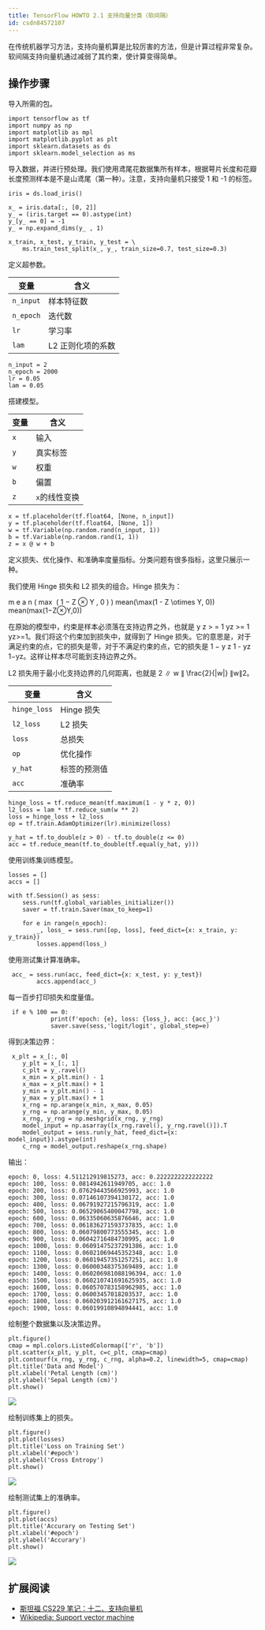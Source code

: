 ```yaml
---
title: TensorFlow HOWTO 2.1 支持向量分类（软间隔）
id: csdn84572107
---
```


在传统机器学习方法，支持向量机算是比较厉害的方法，但是计算过程非常复杂。软间隔支持向量机通过减弱了其约束，使计算变得简单。

## 操作步骤

导入所需的包。

```
import tensorflow as tf
import numpy as np
import matplotlib as mpl
import matplotlib.pyplot as plt
import sklearn.datasets as ds
import sklearn.model_selection as ms 
```

导入数据，并进行预处理。我们使用鸢尾花数据集所有样本，根据萼片长度和花瓣长度预测样本是不是山鸢尾（第一种）。注意，支持向量机只接受 1 和 -1 的标签。

```
iris = ds.load_iris()

x_ = iris.data[:, [0, 2]]
y_ = (iris.target == 0).astype(int)
y_[y_ == 0] = -1
y_ = np.expand_dims(y_ , 1)

x_train, x_test, y_train, y_test = \
    ms.train_test_split(x_, y_, train_size=0.7, test_size=0.3) 
```

定义超参数。

| 变量 | 含义 |
| --- | --- |
| `n_input` | 样本特征数 |
| `n_epoch` | 迭代数 |
| `lr` | 学习率 |
| `lam` | L2 正则化项的系数 |

```
n_input = 2
n_epoch = 2000
lr = 0.05
lam = 0.05 
```

搭建模型。

| 变量 | 含义 |
| --- | --- |
| `x` | 输入 |
| `y` | 真实标签 |
| `w` | 权重 |
| `b` | 偏置 |
| `z` | `x`的线性变换 |

```
x = tf.placeholder(tf.float64, [None, n_input])
y = tf.placeholder(tf.float64, [None, 1])
w = tf.Variable(np.random.rand(n_input, 1))
b = tf.Variable(np.random.rand(1, 1))
z = x @ w + b 
```

定义损失、优化操作、和准确率度量指标。分类问题有很多指标，这里只展示一种。

我们使用 Hinge 损失和 L2 损失的组合。Hinge 损失为：

m e a n ( max ⁡ ( 1 − Z ⊗ Y , 0 ) ) mean(\max(1 - Z \otimes Y, 0)) mean(max(1−Z⊗Y,0))

在原始的模型中，约束是样本必须落在支持边界之外，也就是 y z &gt; = 1 yz &gt;= 1 yz>=1。我们将这个约束加到损失中，就得到了 Hinge 损失。它的意思是，对于满足约束的点，它的损失是零，对于不满足约束的点，它的损失是 1 − y z 1 - yz 1−yz。这样让样本尽可能到支持边界之外。

L2 损失用于最小化支持边界的几何距离，也就是 2 ∥ w ∥ \frac{2}{\|w\|} ∥w∥2​。

| 变量 | 含义 |
| --- | --- |
| `hinge_loss` | Hinge 损失 |
| `l2_loss` | L2 损失 |
| `loss` | 总损失 |
| `op` | 优化操作 |
| `y_hat` | 标签的预测值 |
| `acc` | 准确率 |

```
hinge_loss = tf.reduce_mean(tf.maximum(1 - y * z, 0))
l2_loss = lam * tf.reduce_sum(w ** 2)
loss = hinge_loss + l2_loss
op = tf.train.AdamOptimizer(lr).minimize(loss)

y_hat = tf.to_double(z > 0) - tf.to_double(z <= 0)
acc = tf.reduce_mean(tf.to_double(tf.equal(y_hat, y))) 
```

使用训练集训练模型。

```
losses = []
accs = []

with tf.Session() as sess:
    sess.run(tf.global_variables_initializer())
    saver = tf.train.Saver(max_to_keep=1)

    for e in range(n_epoch):
        _, loss_ = sess.run([op, loss], feed_dict={x: x_train, y: y_train})
        losses.append(loss_) 
```

使用测试集计算准确率。

```
 acc_ = sess.run(acc, feed_dict={x: x_test, y: y_test})
        accs.append(acc_) 
```

每一百步打印损失和度量值。

```
 if e % 100 == 0:
            print(f'epoch: {e}, loss: {loss_}, acc: {acc_}')
            saver.save(sess,'logit/logit', global_step=e) 
```

得到决策边界：

```
 x_plt = x_[:, 0]
    y_plt = x_[:, 1]
    c_plt = y_.ravel()
    x_min = x_plt.min() - 1
    x_max = x_plt.max() + 1
    y_min = y_plt.min() - 1
    y_max = y_plt.max() + 1
    x_rng = np.arange(x_min, x_max, 0.05)
    y_rng = np.arange(y_min, y_max, 0.05)
    x_rng, y_rng = np.meshgrid(x_rng, y_rng)
    model_input = np.asarray([x_rng.ravel(), y_rng.ravel()]).T
    model_output = sess.run(y_hat, feed_dict={x: model_input}).astype(int)
    c_rng = model_output.reshape(x_rng.shape) 
```

输出：

```
epoch: 0, loss: 4.511212919815273, acc: 0.2222222222222222
epoch: 100, loss: 0.0814942611949705, acc: 1.0
epoch: 200, loss: 0.07629443566925993, acc: 1.0
epoch: 300, loss: 0.07146107394130172, acc: 1.0
epoch: 400, loss: 0.06791927215796319, acc: 1.0
epoch: 500, loss: 0.06529065400047798, acc: 1.0
epoch: 600, loss: 0.06335060635876646, acc: 1.0
epoch: 700, loss: 0.061836271593737835, acc: 1.0
epoch: 800, loss: 0.06079800773555345, acc: 1.0
epoch: 900, loss: 0.06042716484730995, acc: 1.0
epoch: 1000, loss: 0.06091475237291386, acc: 1.0
epoch: 1100, loss: 0.06021069445352348, acc: 1.0
epoch: 1200, loss: 0.06019457351257251, acc: 1.0
epoch: 1300, loss: 0.06000348375369489, acc: 1.0
epoch: 1400, loss: 0.060206981088196394, acc: 1.0
epoch: 1500, loss: 0.060210741691625935, acc: 1.0
epoch: 1600, loss: 0.060570783158962985, acc: 1.0
epoch: 1700, loss: 0.06003457018203537, acc: 1.0
epoch: 1800, loss: 0.060203912161627175, acc: 1.0
epoch: 1900, loss: 0.06019910894894441, acc: 1.0 
```

绘制整个数据集以及决策边界。

```
plt.figure()
cmap = mpl.colors.ListedColormap(['r', 'b'])
plt.scatter(x_plt, y_plt, c=c_plt, cmap=cmap)
plt.contourf(x_rng, y_rng, c_rng, alpha=0.2, linewidth=5, cmap=cmap)
plt.title('Data and Model')
plt.xlabel('Petal Length (cm)')
plt.ylabel('Sepal Length (cm)')
plt.show() 
```

![](../img/579455f141375afbdd0f8386f1f4ad37.png)

绘制训练集上的损失。

```
plt.figure()
plt.plot(losses)
plt.title('Loss on Training Set')
plt.xlabel('#epoch')
plt.ylabel('Cross Entropy')
plt.show() 
```

![](../img/ab183008403727ff502931378dc24a65.png)

绘制测试集上的准确率。

```
plt.figure()
plt.plot(accs)
plt.title('Accurary on Testing Set')
plt.xlabel('#epoch')
plt.ylabel('Accurary')
plt.show() 
```

![](../img/b653c3f767215d28cacdf892a75b2dac.png)

## 扩展阅读

*   [斯坦福 CS229 笔记：十二、支持向量机](http://www.ai-start.com/ml2014/html/week7.html)
*   [Wikipedia: Support vector machine](https://en.wikipedia.org/wiki/Support_vector_machine)
